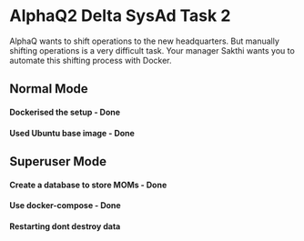 # AlphaQ2 Delta SysAd Task 2
AlphaQ wants to shift operations to the new headquarters. But manually shifting operations is a very difficult task. Your manager Sakthi wants you to automate this shifting process with Docker.

## Normal Mode
#### Dockerised the setup - Done
#### Used Ubuntu base image - Done

## Superuser Mode
#### Create a database to store MOMs - Done
#### Use docker-compose - Done
#### Restarting dont destroy data
